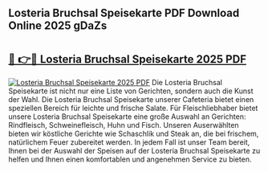 ## Losteria Bruchsal Speisekarte PDF Download Online 2025 gDaZs

# <h2><a href="http://gcaoeh8.nevu.top/?p=Losteria+Bruchsal+Speisekarte">🔗 👉🔴 Losteria Bruchsal Speisekarte 2025 PDF</a></h2>

[![Losteria Bruchsal Speisekarte 2025 PDF](https://i.imgur.com/dBaPXMq.png)](http://gcaoeh8.nevu.top/?p=Losteria+Bruchsal+Speisekarte)
Die Losteria Bruchsal Speisekarte ist nicht nur eine Liste von Gerichten, sondern auch die Kunst der Wahl. Die Losteria Bruchsal Speisekarte unserer Cafeteria bietet einen speziellen Bereich für leichte und frische Salate. Für Fleischliebhaber bietet unsere Losteria Bruchsal Speisekarte eine große Auswahl an Gerichten: Rindfleisch, Schweinefleisch, Huhn und Fisch. Unseren Auserwählten bieten wir köstliche Gerichte wie Schaschlik und Steak an, die bei frischem, natürlichem Feuer zubereitet werden. In jedem Fall ist unser Team bereit, Ihnen bei der Auswahl der Speisen auf der Losteria Bruchsal Speisekarte zu helfen und Ihnen einen komfortablen und angenehmen Service zu bieten.
